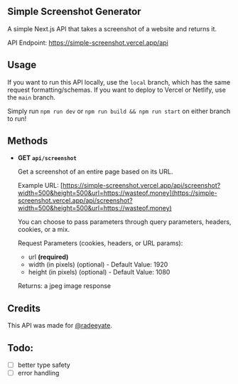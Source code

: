 ## Simple Screenshot Generator
A simple Next.js API that takes a screenshot of a website and returns it.

API Endpoint: https://simple-screenshot.vercel.app/api

## Usage
If you want to run this API locally, use the `local` branch, which has the same request formatting/schemas. If you want to deploy to Vercel or Netlify, use the `main` branch.

Simply run `npm run dev` or `npm run build && npm run start` on either branch to run!

## Methods
- **GET `api/screenshot`**

  Get a screenshot of an entire page based on its URL.

  Example URL: [https://simple-screenshot.vercel.app/api/screenshot?width=500&height=500&url=https://wasteof.money](https://simple-screenshot.vercel.app/api/screenshot?width=500&height=500&url=https://wasteof.money)

  You can choose to pass parameters through query parameters, headers, cookies, or a mix.
  
  Request Parameters (cookies, headers, or URL params):
    - url **(required)**
    - width (in pixels) (optional) - Default Value: 1920
    - height (in pixels) (optional) - Default Value: 1080

  Returns:
  a jpeg image response

## Credits
This API was made for [@radeeyate](https://github.com/radeeyate). 

## Todo:
- [ ] better type safety
- [ ] error handling
